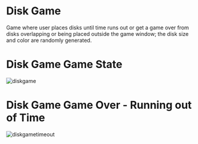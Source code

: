# Disk Game
Game where user places disks until time runs out or get a game over from disks overlapping or being placed outside the game window; the disk size and color are randomly generated.

# Disk Game Game State 
![diskgame](https://github.com/smorales1994/DiskGame/assets/123330769/1f041ac3-1d12-4b06-8fbe-6723498d6562)

# Disk Game Game Over - Running out of Time
![diskgametimeout](https://github.com/smorales1994/DiskGame/assets/123330769/f1196ce5-de2c-4404-af8e-3d6541f7b312)
